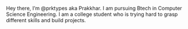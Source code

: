 Hey there, I’m @prktypes aka Prakkhar.
I am pursuing Btech in Computer Science Engineering.
I am a college student who is trying hard to grasp different skills and build projects.

